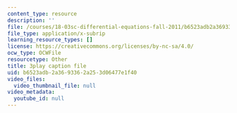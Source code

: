 ```yaml
---
content_type: resource
description: ''
file: /courses/18-03sc-differential-equations-fall-2011/b6523adb2a3693362a253d06477e1f40_YQ7HEE8-OfA.srt
file_type: application/x-subrip
learning_resource_types: []
license: https://creativecommons.org/licenses/by-nc-sa/4.0/
ocw_type: OCWFile
resourcetype: Other
title: 3play caption file
uid: b6523adb-2a36-9336-2a25-3d06477e1f40
video_files:
  video_thumbnail_file: null
video_metadata:
  youtube_id: null
---
```

